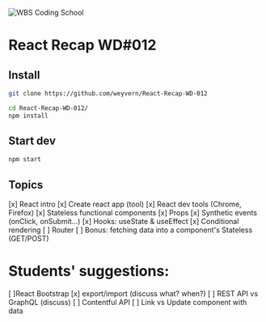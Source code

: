 ![WBS Coding School](https://mlsf03rmjfdn.i.optimole.com/fVWTwdQ.Z_5R~130ed/w:auto/h:auto/q:90/https://www.wbscodingschool.com/files/WBS_CODING_SCHOOL_logo.svg)

# React Recap WD#012

## Install

```bash
git clone https://github.com/weyvern/React-Recap-WD-012

cd React-Recap-WD-012/
npm install
```

## Start dev

```bash
npm start
```

## Topics

[x] React intro
[x] Create react app (tool)
[x] React dev tools (Chrome, Firefox)
[x] Stateless functional components
[x] Props
[x] Synthetic events (onClick, onSubmit...)
[x] Hooks: useState & useEffect
[x] Conditional rendering
[ ] Router
[ ] Bonus: fetching data into a component's Stateless (GET/POST)

# Students' suggestions:

[ ]React Bootstrap
[x] export/import (discuss what? when?)
[ ] REST API vs GraphQL (discuss)
[ ] Contentful API
[ ] Link vs Update component with data
